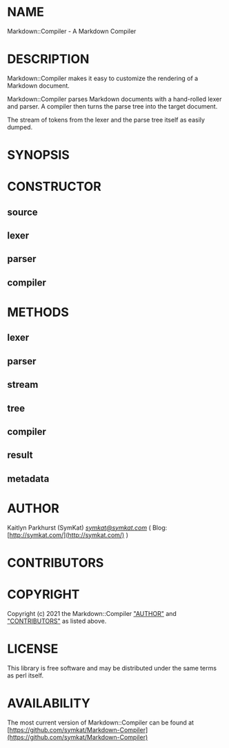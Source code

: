 # NAME

Markdown::Compiler - A Markdown Compiler

# DESCRIPTION

Markdown::Compiler makes it easy to customize the rendering of a Markdown document.

Markdown::Compiler parses Markdown documents with a hand-rolled lexer and parser.  A compiler then turns the parse tree into the target document.

The stream of tokens from the lexer and the parse tree itself as easily dumped.

# SYNOPSIS

# CONSTRUCTOR

## source

## lexer

## parser

## compiler

# METHODS

## lexer

## parser

## stream

## tree

## compiler

## result

## metadata

# AUTHOR

Kaitlyn Parkhurst (SymKat) _<symkat@symkat.com>_ ( Blog: [http://symkat.com/](http://symkat.com/) )

# CONTRIBUTORS

# COPYRIGHT

Copyright (c) 2021 the Markdown::Compiler ["AUTHOR"](#author) and ["CONTRIBUTORS"](#contributors) as listed above.

# LICENSE

This library is free software and may be distributed under the same terms as perl itself.

# AVAILABILITY

The most current version of Markdown::Compiler can be found at [https://github.com/symkat/Markdown-Compiler](https://github.com/symkat/Markdown-Compiler)
